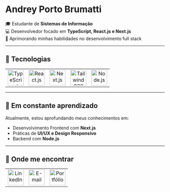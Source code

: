# Andrey Porto Brumatti  

🎓 Estudante de **Sistemas de Informação**  
💻 Desenvolvedor focado em **TypeScript, React.js e Next.js**  
🚀 Aprimorando minhas habilidades no desenvolvimento full stack  

---

## 🔹 Tecnologias  

<table>
  <tr>
    <td align="center"><img src="https://skillicons.dev/icons?i=typescript" width="50" alt="TypeScript" /></td>
    <td align="center"><img src="https://skillicons.dev/icons?i=react" width="50" alt="React.js" /></td>
    <td align="center"><img src="https://skillicons.dev/icons?i=nextjs" width="50" alt="Next.js" /></td>
    <td align="center"><img src="https://skillicons.dev/icons?i=tailwind" width="50" alt="Tailwind CSS" /></td>
    <td align="center"><img src="https://skillicons.dev/icons?i=nodejs" width="50" alt="Node.js" /></td>
  </tr>
</table>

---

## 🔹 Em constante aprendizado  

Atualmente, estou aprofundando meus conhecimentos em:  
- Desenvolvimento Frontend com **Next.js**  
- Práticas de **UI/UX e Design Responsivo**  
- Backend com **Node.js**  

---

## 🔹 Onde me encontrar  


<table>
  <tr>
    <td align="center">
      <a href="https://www.linkedin.com/in/andrey-porto-brumatti-311b97286/" target="_blank">
        <img src="https://skillicons.dev/icons?i=linkedin" width="50" alt="LinkedIn" />
      </a>
    </td>
    <td align="center">
      <a href="mailto:andreybrumatti@gmail.com">
        <img src="https://skillicons.dev/icons?i=gmail" width="50" alt="E-mail" />
      </a>
    </td>
    <td align="center">
      <a href="https://andreybrumatti.dev/" target="_blank">
        <img src="https://skillicons.dev/icons?i=vercel" width="50" alt="Portfólio" />
      </a>
    </td>
  </tr>
</table>

